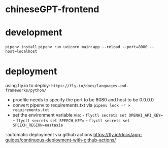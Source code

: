# chineseGPT-frontend

# development

`pipenv install`
`pipenv run uvicorn main:app --reload --port=8080 --host=localhost`

# deployment

using fly.io to deploy:
`https://fly.io/docs/languages-and-frameworks/python/`

- procfile needs to specify the port to be 8080 and host to be 0.0.0.0
- convert pipenv to requirements.txt via `pipenv lock -r > requirements.txt`
- set the environment variable via:
       - `flyctl secrets set OPENAI_API_KEY=`
       - `flyctl secrets set SPEECH_KEY=`
       - `flyctl secrets set SPEECH_REGION=eastasia`

-automatic deployment via github actions
<https://fly.io/docs/app-guides/continuous-deployment-with-github-actions/>
